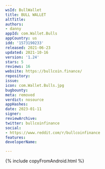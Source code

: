 ```yaml
---
wsId: BullWallet
title: BULL WALLET
altTitle: 
authors:
- danny
appId: com.Wallet.Bulls
appCountry: us
idd: '1573190233'
released: 2021-06-23
updated: 2021-10-16
version: '1.24'
stars: 5
reviews: 16
website: https://bullcoin.finance/
repository: 
issue: 
icon: com.Wallet.Bulls.jpg
bugbounty: 
meta: removed
verdict: nosource
appHashes: 
date: 2023-01-11
signer: 
reviewArchive: 
twitter: bullcoinfinance
social:
- https://www.reddit.com/r/bullcoinfinance
features: 
developerName: 

---
```


{% include copyFromAndroid.html %}
